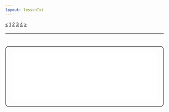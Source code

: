 ```yaml
---
layout: lessonTxt
---
```


<div class="paginationDiv">
<div class="pagination">
  <a onclick="loadOnClick('{{site.baseurl}}/lessons/sintesis_aditiva/side_projects/sintesis_fm/Capitulo1/fm_1.1/a/', 'fm_1.1-a.html','fm_1.1-a.csd', false)" href="javascript:void(0);">&laquo;</a>
  <a onclick="loadOnClick('{{site.baseurl}}/lessons/sintesis_aditiva/side_projects/sintesis_fm/Capitulo1/fm_1.1/a/', 'fm_1.1-a.html','fm_1.1-a.csd', false)" href="javascript:void(0);">1</a>
  <a class="active" href="#">2</a>
  <a onclick="loadOnClick('{{site.baseurl}}/lessons/sintesis_aditiva/side_projects/sintesis_fm/Capitulo1/fm_1.1/c/', 'fm_1.1-c.html','fm_1.1-c.csd', false)" href="javascript:void(0);">3</a>
  <a onclick="loadOnClick('{{site.baseurl}}/lessons/sintesis_aditiva/side_projects/sintesis_fm/Capitulo1/fm_1.1/d/', 'fm_1.1-d.html','fm_1.1-d.csd', false)" href="javascript:void(0);">4</a>
  <a onclick="loadOnClick('{{site.baseurl}}/lessons/sintesis_aditiva/side_projects/sintesis_fm/Capitulo1/fm_1.1/c/', 'fm_1.1-c.html','fm_1.1-c.csd', false)" href="javascript:void(0);">&raquo;</a>
</div>
</div>
<br style="display: block; content: ''; margin-top: 20px;">
<hr>
<br style="display: block; content: ''; margin-top: 40px;">


<div style="border:2px solid #666; border-radius:11px; padding:20px;height=auto;">
<iframe id="form-iframe" src="/learn-csound-site/lessons/sintesis_aditiva/side_projects/sintesis_fm/Capitulo1/fm_1.1/b/sinte1.html" style="margin:0; width:100%; height:150px; border:none; overflow:hidden;" scrolling="no" onload="AdjustIframeHeightOnLoad()"></iframe>
</div>  
<script>

function AdjustIframeHeightOnLoad() { 
	   document.getElementById("form-iframe").style.height = document.getElementById("form-iframe").contentWindow.document.body.scrollHeight + "px"; 

window.onresize = AdjustIframeHeightOnLoad;

}
</script>
